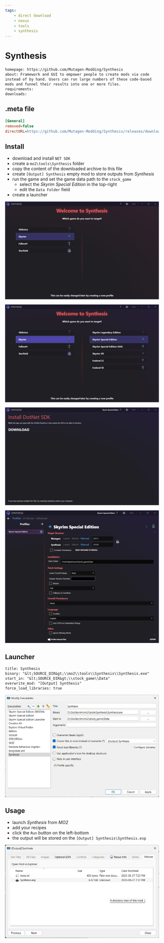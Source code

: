 ```yaml
---
tags:
    - direct download
    - nexus
    - tools
    - synthesis
---
```


# Synthesis

```project_info
homepage: https://github.com/Mutagen-Modding/Synthesis
about: Framework and GUI to empower people to create mods via code instead of by hand. Users can run large numbers of these code-based mods and funnel their results into one or more files.
requirements:
downloads:
```

## .meta file

```ini
[General]
removed=false
directURL=https://github.com/Mutagen-Modding/Synthesis/releases/download/0.35.0/Synthesis.zip
```

## Install

* download and install ``NET SDK``
* create a ``mo2\tools\Synthesis`` folder
* copy the content of the downloaded archive to this file
* create ``[Output] Synthesis`` empty mod to store outputs from *Synthesis*
* run the game and set the game data path to the ``stock_game``
    * select the *Skyrim Special Edition* in the top-right
    * edit the ``Data Folder`` field
* create a launcher

![select game](../images/synthesis_setup_1.png)

![select game variant](../images/synthesis_setup_2.png)

![download DotNet SDK notice](../images/synthesis_setup_3.png)

![setup game data folder](../images/synthesis_data_setup.png)

## Launcher

```mo2_launcher
title: Synthesis
binary: "&lt;SOURCE_DIR&gt;\\mo2\\tools\\Synthesis\\Synthesis.exe"
start_in: "&lt;SOURCE_DIR&gt;\\stock_game\\Data"
overwrite_mod: "[Output] Synthesis"
force_load_libraries: true
```

![synthesis launcher setup](../images/synthesis_launcher.png)

## Usage

* launch *Synthesis* from *MO2*
* add your recipes
* click the ``Run`` button on the left-bottom
* the output will be stored on the ``[Output] Synthesis\Synthesis.esp``

![synthesis.esp](../images/synthesis_esp.png)
